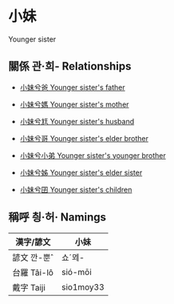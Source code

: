 # 小妹
Younger sister

## 關係 관·희- Relationships

- [小妹兮爸 Younger sister's father](member2.md)

- [小妹兮媽 Younger sister's mother](member3.md)

- [小妹兮尪 Younger sister's husband](member23.md)

- [小妹兮哥 Younger sister's elder brother](member4.md)

- [小妹兮小弟 Younger sister's younger brother](member6.md)

- [小妹兮姊 Younger sister's elder sister](member5.md)

- [小妹兮囝 Younger sister's children](member25.md)



## 稱呼 칑·허· Namings

漢字/諺文 | 小妹
--- | ---
諺文 깐-뿐ˆ | 쇼ˊᄆᆀ-
台羅 Tâi-lô | sió-mōi
戴字 Taiji | sio1moy33


